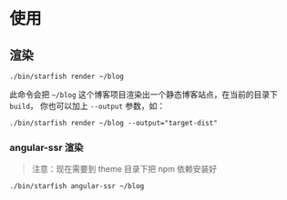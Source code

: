 # 使用
## 渲染
```
./bin/starfish render ~/blog
```
此命令会把 `~/blog` 这个博客项目渲染出一个静态博客站点，在当前的目录下 `build`， 你也可以加上 `--output` 参数，如：
```
./bin/starfish render ~/blog --output="target-dist"
```


### angular-ssr 渲染
> 注意：现在需要到 theme 目录下把 npm 依赖安装好
```
./bin/starfish angular-ssr ~/blog
```